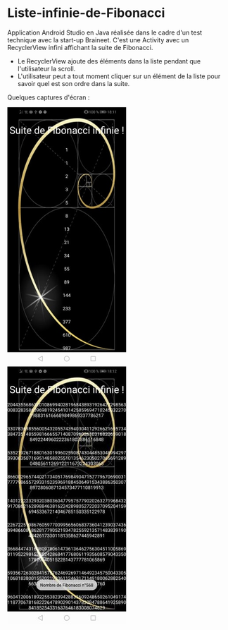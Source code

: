 # Liste-infinie-de-Fibonacci

Application Android Studio en Java réalisée dans le cadre d'un test technique avec la start-up Braineet.
C'est une Activity avec un RecyclerView infini affichant la suite de Fibonacci. 
  * Le RecyclerView ajoute des éléments dans la liste pendant que l'utilisateur la scroll.
  * L'utilisateur peut a tout moment cliquer sur un élément de la liste pour savoir quel est son ordre dans la suite.
  
Quelques captures d'écran :

![alt text](https://github.com/ExJohan/Liste-infinie-de-Fibonacci/blob/master/screenshot1.jpg)
![alt text](https://github.com/ExJohan/Liste-infinie-de-Fibonacci/blob/master/screenshot2.jpg)

